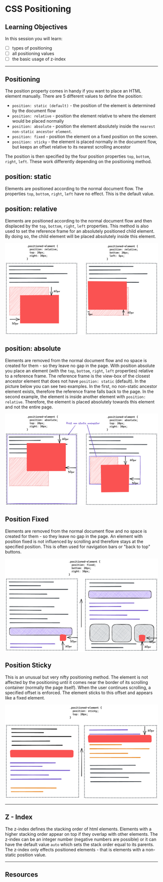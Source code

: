 # CSS Positioning

## Learning Objectives

In this session you will learn:

- [ ] types of positioning
- [ ] all positioning values
- [ ] the basic usage of z-index

---

## Positioning

The position property comes in handy if you want to place an HTML element manually. There are 5
different values to define the position:

- `position: static (default)` - the position of the element is determined by the document flow
- `position: relative` - position the element relative to where the element would be placed normally
- `position: absolute` - position the element absolutely inside the
  `nearest non-static ancestor element`.
- `position: fixed` - position the element on a fixed position on the screen.
- `position: sticky` - the element is placed normally in the document flow, but keeps an offset
  relative to its nearest scrolling ancestor

The position is then specified by the four position properties `top`, `bottom`, `right`, `left`.
These work differently depending on the positioning method.

## position: static

Elements are positioned according to the normal document flow. The properties `top`, `bottom`,
`right`, `left` have no effect. This is the default value.

## position: relative

Elements are positioned according to the normal document flow and then displaced by the `top`,
`bottom`, `right`, `left` properties. This method is also used to set the reference frame for an
absolutely positioned child element. By doing so, the child element will be placed absolutely inside
this element.

![example for position relative](assets/position-relative.png)

## position: absolute

Elements are removed from the normal document flow and no space is created for them - so they leave
no gap in the page. With position absolute you place an element (with the `top`, `bottom`, `right`,
`left` properties) relative to a reference frame. The reference frame is the view-box of the closest
ancestor element that does not have `position: static` (default). In the picture below you can see
two examples. In the first, no non-static ancestor element exists, therefore the reference frame
falls back to the page. In the second example, the element is inside another element with
`position: relative`. Therefore, the element is placed absolutely towards this element and not the
entire page.

![example for position absolute](assets/position-absolute.png)

## Position Fixed

Elements are removed from the normal document flow and no space is created for them - so they leave
no gap in the page. An element with position fixed is not influenced by scrolling and therefore
stays at the specified position. This is often used for navigation bars or "back to top" buttons.

![example for position absolute](assets/position-fixed.png)

## Position Sticky

This is an unusual but very nifty positioning method. The element is not affected by the positioning
until it comes near the border of its scrolling container (normally the page itself). When the user
continues scrolling, a specified offset is enforced. The element sticks to this offset and appears
like a fixed element.

![example for position absolute](assets/position-sticky.png)

---

## Z - Index

The z-index defines the stacking order of html elements. Elements with a higher stacking order
appear on top if they overlap with other elements. The z-index can be an integer number (negative
numbers are possible) or it can have the default value `auto` which sets the stack order equal to
its parents. The z-index only effects positioned elements - that is elements with a non-static
position value.

---

## Resources

